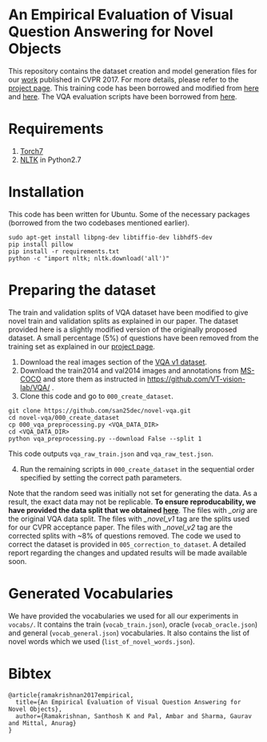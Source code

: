 # An Empirical Evaluation of Visual Question Answering for Novel Objects

This repository contains the dataset creation and model generation files for our [work](https://arxiv.org/abs/1704.02516) 
published in CVPR 2017. For more details, please refer to the [project page](http://san25dec.github.io/publications/novel-vqa-cvpr17).
This training code has been borrowed and modified from [here](https://github.com/VT-vision-lab/VQA_LSTM_CNN) and [here](https://github.com/karpathy/neuraltalk2). 
The VQA evaluation scripts have been borrowed from [here](https://github.com/VT-vision-lab/VQA/). 

# Requirements

1. [Torch7](https://github.com/torch/torch7)
2. [NLTK](http://www.nltk.org/) in Python2.7

# Installation

This code has been written for Ubuntu. Some of the necessary packages (borrowed from the two codebases mentioned earlier). 
```
sudo apt-get install libpng-dev libtiffio-dev libhdf5-dev
pip install pillow
pip install -r requirements.txt
python -c "import nltk; nltk.download('all')"
```

# Preparing the dataset
The train and validation splits of VQA dataset have been modified to give novel train and validation splits as explained in our
paper. The dataset provided here is a slightly modified version of the originally proposed dataset. A small percentage (5%) of
questions have been removed from the training set as explained in our [project page](http://san25dec.github.io/publications/novel-vqa-cvpr17).

1. Download the real images section of the [VQA v1 dataset](http://www.visualqa.org/vqa_v1_download.html). 
2. Download the train2014 and val2014 images and annotations from [MS-COCO](http://cocodataset.org/#download) and store them as
instructed in https://github.com/VT-vision-lab/VQA/ .
3. Clone this code and go to `000_create_dataset`. 
```
git clone https://github.com/san25dec/novel-vqa.git
cd novel-vqa/000_create_dataset
cp 000_vqa_preprocessing.py <VQA_DATA_DIR>
cd <VQA_DATA_DIR>
python vqa_preprocessing.py --download False --split 1
```
This code outputs `vqa_raw_train.json` and `vqa_raw_test.json`. 

4. Run the remaining scripts in `000_create_dataset` in the sequential order specified by setting the correct path parameters.

Note that the random seed was initially not set for generating the data. As a result, the exact data may not be replicable.
**To ensure reproducability, we have provided the data split that we obtained [here](https://drive.google.com/drive/folders/0B_zNnwTk0MVydVRtQTgtbTl5M0k?usp=sharing)**.
The files with *_orig* are the original VQA data split. The files with *_novel_v1* tag are the splits used for
our CVPR acceptance paper. The files with *_novel_v2* tag are the corrected splits with ~8% of questions removed. The code
we used to correct the dataset is provided in `005_correction_to_dataset`. A detailed report regarding the changes and updated results will be made available soon. 

# Generated Vocabularies 
We have provided the vocabularies we used for all our experiments in `vocabs/`. It contains the train (`vocab_train.json`), 
oracle (`vocab_oracle.json`) and general (`vocab_general.json`) vocabularies. It also contains the list of novel words which
we used (`list_of_novel_words.json`).

# Bibtex
```
@article{ramakrishnan2017empirical,
  title={An Empirical Evaluation of Visual Question Answering for Novel Objects},
  author={Ramakrishnan, Santhosh K and Pal, Ambar and Sharma, Gaurav and Mittal, Anurag}
}
```

